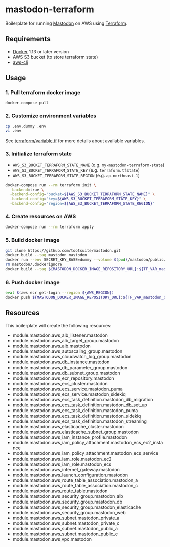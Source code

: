 # mastodon-terraform

Boilerplate for running [Mastodon](https://github.com/tootsuite/mastodon) on AWS using [Terraform](https://github.com/hashicorp/terraform).

## Requirements

- [Docker](https://www.docker.com/) 1.13 or later version
- AWS S3 bucket (to store terraform state)
- [aws-cli](https://github.com/aws/aws-cli)

## Usage

### 1. Pull terraform docker image

```bash
docker-compose pull
```

### 2. Customize environment variables

```bash
cp .env.dummy .env
vi .env
```

See [terraform/variable.tf](/terraform/variable.tf) for more details about available variables.

### 3. Initialize terraform state

- `AWS_S3_BUCKET_TERRAFORM_STATE_NAME` (e.g. `my-mastodon-terraform-state`)
- `AWS_S3_BUCKET_TERRAFORM_STATE_KEY` (e.g. `terraform.tfstate`)
- `AWS_S3_BUCKET_TERRAFORM_STATE_REGION` (e.g. `ap-northeast-1`)

```bash
docker-compose run --rm terraform init \
  -backend=true \
  -backend-config="bucket=${AWS_S3_BUCKET_TERRAFORM_STATE_NAME}" \
  -backend-config="key=${AWS_S3_BUCKET_TERRAFORM_STATE_KEY}" \
  -backend-config="region=${AWS_S3_BUCKET_TERRAFORM_STATE_REGION}"
```

### 4. Create resources on AWS

```bash
docker-compose run --rm terraform apply
```

### 5. Build docker image

```bash
git clone https://github.com/tootsuite/mastodon.git
docker build --tag mastodon mastodon
docker run --env SECRET_KEY_BASE=dummy --volume $(pwd)/mastodon/public/assets:/mastodon/public/assets mastodon bundle exec rake assets:precompile
rm mastodon/.dockerignore
docker build --tag ${MASTODON_DOCKER_IMAGE_REPOSITORY_URL}:${TF_VAR_mastodon_docker_image_tag} mastodon
```

### 6. Push docker image

```bash
eval $(aws ecr get-login --region ${AWS_REGION})
docker push ${MASTODON_DOCKER_IMAGE_REPOSITORY_URL}:${TF_VAR_mastodon_docker_image_tag}
```

## Resources

This boilerplate will create the following resources:

- module.mastodon.aws_alb_listener.mastodon
- module.mastodon.aws_alb_target_group.mastodon
- module.mastodon.aws_alb.mastodon
- module.mastodon.aws_autoscaling_group.mastodon
- module.mastodon.aws_cloudwatch_log_group.mastodon
- module.mastodon.aws_db_instance.mastodon
- module.mastodon.aws_db_parameter_group.mastodon
- module.mastodon.aws_db_subnet_group.mastodon
- module.mastodon.aws_ecr_repository.mastodon
- module.mastodon.aws_ecs_cluster.mastodon
- module.mastodon.aws_ecs_service.mastodon_puma
- module.mastodon.aws_ecs_service.mastodon_sidekiq
- module.mastodon.aws_ecs_task_definition.mastodon_db_migration
- module.mastodon.aws_ecs_task_definition.mastodon_db_set_up
- module.mastodon.aws_ecs_task_definition.mastodon_puma
- module.mastodon.aws_ecs_task_definition.mastodon_sidekiq
- module.mastodon.aws_ecs_task_definition.mastodon_streaming
- module.mastodon.aws_elasticache_cluster.mastodon
- module.mastodon.aws_elasticache_subnet_group.mastodon
- module.mastodon.aws_iam_instance_profile.mastodon
- module.mastodon.aws_iam_policy_attachment.mastodon_ecs_ec2_instance
- module.mastodon.aws_iam_policy_attachment.mastodon_ecs_service
- module.mastodon.aws_iam_role.mastodon_ec2
- module.mastodon.aws_iam_role.mastodon_ecs
- module.mastodon.aws_internet_gateway.mastodon
- module.mastodon.aws_launch_configuration.mastodon
- module.mastodon.aws_route_table_association.mastodon_a
- module.mastodon.aws_route_table_association.mastodon_c
- module.mastodon.aws_route_table.mastodon
- module.mastodon.aws_security_group.mastodon_alb
- module.mastodon.aws_security_group.mastodon_db
- module.mastodon.aws_security_group.mastodon_elasticache
- module.mastodon.aws_security_group.mastodon_web
- module.mastodon.aws_subnet.mastodon_private_a
- module.mastodon.aws_subnet.mastodon_private_c
- module.mastodon.aws_subnet.mastodon_public_a
- module.mastodon.aws_subnet.mastodon_public_c
- module.mastodon.aws_vpc.mastodon

